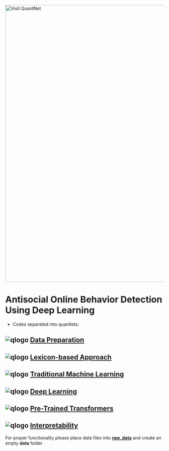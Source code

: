[<img src="https://github.com/QuantLet/Styleguide-and-FAQ/blob/master/pictures/banner.png" width="880" alt="Visit QuantNet">](http://quantlet.de/index.php?p=info)
# Antisocial Online Behavior Detection Using Deep Learning

- Codes separated into quantlets: 
## ![qlogo](http://quantnet.hu-berlin.de/graphics/quantlogo.png) **[Data Preparation](AOBDL_data_preparation)**
## ![qlogo](http://quantnet.hu-berlin.de/graphics/quantlogo.png) **[Lexicon-based Approach](AOBDL_lexicon)**
## ![qlogo](http://quantnet.hu-berlin.de/graphics/quantlogo.png) **[Traditional Machine Learning](AOBDL_TML)**
## ![qlogo](http://quantnet.hu-berlin.de/graphics/quantlogo.png) **[Deep Learning](AOBDL_DL)**
## ![qlogo](http://quantnet.hu-berlin.de/graphics/quantlogo.png) **[Pre-Trained Transformers](AOBDL_BERT)**
## ![qlogo](http://quantnet.hu-berlin.de/graphics/quantlogo.png) **[Interpretability](AOBDL_LIME)**

For proper functionality please place data files
into **[raw_data](raw_data)** and create an empty **data** folder

